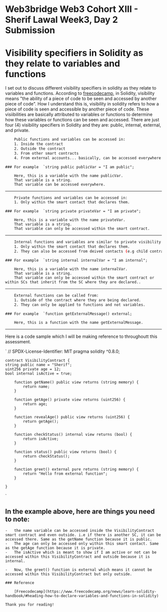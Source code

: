# Web3bridge Web3 Cohort XIII - Sherif Lawal Week3, Day 2 Submission

# Visibility specifiers in Solidity as they relate to variables and functions

I set out to discuss different visibility specifiers in solidity as they relate to variables and functions. According to [freecodecamp](https://www.freecodecamp.org/news/learn-solidity-handbook/#heading-how-to-declare-variables-and-functions-in-solidity), in Solidity, visibility means "the ability of a piece of code to be seen and accessed by another piece of code". How I understand this is, visibility in solidity refers to how a piece of code is seen and accessible by another piece of code. These visiibilities are basically attributed to variables or functions to determine how these variables or functions can be seen and accessed. There are just four (4) visibility specifiers in Solidity and they are: public, internal, external, and private.

```bash
    Public functions and variables can be accessed in:
    1. Inside the contract
    2. Outside the contract
    3. From other smart contracts
    4. From external accounts... basically, can be accessed everywhere.
```

    ### For example  `string public publicVar = "I am public";

        Here, this is a variable with the name publicVar.
        That variable is a string.
        That variable can be accessed everywhere.

---

```bash
    Private functions and variables can be accessed in:
    1. Only within the smart contact that declares them.
```

    ### For example  `string private privateVar = "I am private";

        Here, this is a variable with the name privateVar.
        That variable is a string.
        That variable can only be accessed within the smart contract.

---

```bash
    Internal functions and variables are similar to private visibility can be accessed in:
    1. Only within the smart contact that declares them.
    2. They can also be accessed from deived contacts (e.g child contracts)
```

    ### For example  `string internal internalVar = "I am internal";

        Here, this is a variable with the name internalVar.
        That variable is a string.
        That variable can only be accessed within the smart contract or within SCs that inherit from the SC where they are declared..

---

```bash
    External functions can be called from:
    1. Outside of the contract where they are being declared.
    2. They can only be applied to functions and not variables.
```

    ### For example  `function getExternalMessage() external;

        Here, this is a function with the name getExternalMessage.

---

Here is a code sample which I will be making reference to throughoutt this assessment.

`
// SPDX-License-Identifier: MIT
pragma solidity ^0.8.0;

    contract VisibilityContract {
    string public name = "Sherif";
    uint256 private age = 12;
    bool internal isActive = true;

        function getName() public view returns (string memory) {
            return name;
        }

        function getAge() private view returns (uint256) {
            return age;
        }

        function revealAge() public view returns (uint256) {
            return getAge();
        }

        function checkStatus() internal view returns (bool) {
            return isActive;
        }

        function status() public view returns (bool) {
            return checkStatus();
        }

        function greet() external pure returns (string memory) {
            return "Hello from external function";
        }

    }

`

## In the example above, here are things you need to note:

    -   the name variable can be accessed inside the VisibilityContract smart contract and even outside. i.e if there is another SC, it can be accessed there. Same as the getName function because it is public.
    -   The age can only be accessed only within this smart contact. Same as the getAge function because it is private.
    -   The isActive which is meant to show if I am active or not can be accessed within this VisibilityContract and outside because it is internal.

    -   Now, the greet() function is external which means it cannot be accessed within this VisibilityContract but only outside.

```
### Reference

    [Freecodecamp](https://www.freecodecamp.org/news/learn-solidity-handbook/#heading-how-to-declare-variables-and-functions-in-solidity)

Thank you for reading!
```
